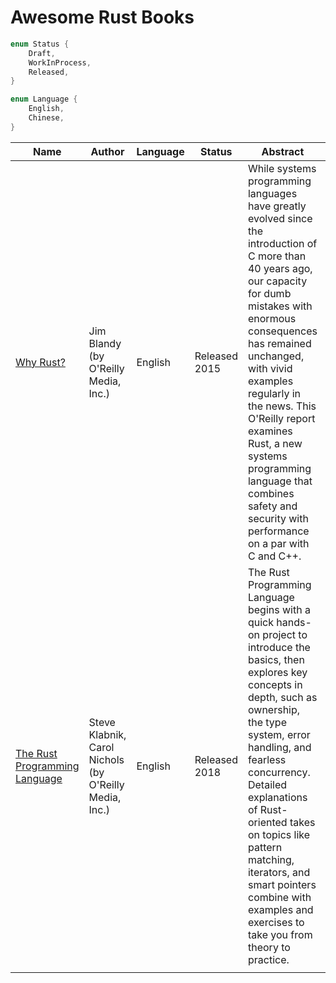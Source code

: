 # Awesome Rust Books

```rust
enum Status {
    Draft,
    WorkInProcess,
    Released,
}

enum Language {
    English,
    Chinese,
}

```

| Name 	| Author 	| Language 	| Status 	| Abstract 	| Free 	| ISBN |
|------	|--------	|----------	|--------	|----------	|------	|------|
|[Why Rust?](https://www.oreilly.com/library/view/why-rust/9781492048589/)|    Jim Blandy (by O'Reilly Media, Inc.)   	|     English     	|   Released 2015     	|  While systems programming languages have greatly evolved since the introduction of C more than 40 years ago, our capacity for dumb mistakes with enormous consequences has remained unchanged, with vivid examples regularly in the news. This O'Reilly report examines Rust, a new systems programming language that combines safety and security with performance on a par with C and C++.        	|   false   	|  9781491927298    |
|[The Rust Programming Language](https://www.oreilly.com/library/view/the-rust-programming/9781492067665/)|    Steve Klabnik, Carol Nichols (by O'Reilly Media, Inc.)   	|     English     	|   Released 2018     	|  The Rust Programming Language begins with a quick hands-on project to introduce the basics, then explores key concepts in depth, such as ownership, the type system, error handling, and fearless concurrency. Detailed explanations of Rust-oriented takes on topics like pattern matching, iterators, and smart pointers combine with examples and exercises to take you from theory to practice.       	|   false   	|  9781593278519    |
|      	|        	|          	|        	|          	|      	|      |
